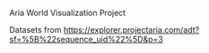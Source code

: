 Aria World Visualization Project

Datasets from 
https://explorer.projectaria.com/adt?sf=%5B%22sequence_uid%22%5D&p=3
